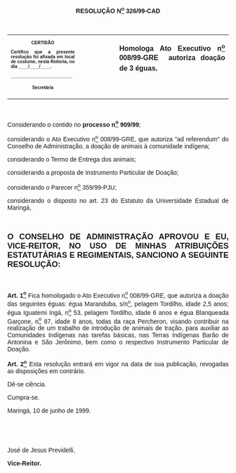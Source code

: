 <BODY>

<B><FONT FACE="Arial"><P ALIGN="CENTER"></P>
<P ALIGN="CENTER">RESOLU&Ccedil;&Atilde;O  N<U><SUP>o</U></SUP> 326/99-CAD</P>
<P ALIGN="JUSTIFY"></P>
<P ALIGN="JUSTIFY">&nbsp;</P></B></FONT>
<TABLE CELLSPACING=0 BORDER=0 CELLPADDING=7 WIDTH=621>
<TR><TD WIDTH="32%" VALIGN="TOP">
<B><FONT FACE="Arial" SIZE=1><P ALIGN="CENTER">CERTID&Atilde;O</P>
<P ALIGN="JUSTIFY">   Certifico que a presente resolu&ccedil;&atilde;o foi afixada em local de costume, nesta Reitoria, no dia ____/____/____.</P>
<P ALIGN="JUSTIFY"></P>
<P ALIGN="JUSTIFY">_________________________</P>
<P ALIGN="CENTER">Secret&aacute;ria</B></FONT></TD>
<TD WIDTH="17%" VALIGN="TOP">&nbsp;</TD>
<TD WIDTH="52%" VALIGN="TOP">
<B><FONT FACE="Arial"><P ALIGN="JUSTIFY">Homologa Ato Executivo n<U><SUP>o</U></SUP> 008/99-GRE  autoriza doa&ccedil;&atilde;o de 3 &eacute;guas.</B></FONT></TD>
</TR>
</TABLE>

<FONT FACE="Arial"><P ALIGN="JUSTIFY"></P>
<P ALIGN="JUSTIFY">&nbsp;</P>
<P ALIGN="JUSTIFY">&#9;Considerando o contido no <B>processo n<U><SUP>o</U></SUP> 909/99</B>;</P>
<P ALIGN="JUSTIFY">&#9;considerando o Ato Executivo n<U><SUP>o</U></SUP> 008/99-GRE, que autoriza &quot;ad referendum&quot; do Conselho de Administra&ccedil;&atilde;o, a doa&ccedil;&atilde;o de animais &agrave; comunidade ind&iacute;gena;</P>
<P ALIGN="JUSTIFY">&#9;considerando o Termo de Entrega dos animais;</P>
<P ALIGN="JUSTIFY">&#9;considerando a proposta de Instrumento Particular de Doa&ccedil;&atilde;o;</P>
<P ALIGN="JUSTIFY">&#9;considerando o Parecer n<U><SUP>o</U></SUP> 359/99-PJU;</P>
<P ALIGN="JUSTIFY">considerando o disposto no art. 23 do Estatuto da Universidade Estadual de Maring&aacute;,</P>
<B><P ALIGN="JUSTIFY"></P>
<P ALIGN="JUSTIFY">&nbsp;</P>
</FONT><FONT FACE="Arial" SIZE=4><P ALIGN="JUSTIFY">O CONSELHO DE ADMINISTRA&Ccedil;&Atilde;O APROVOU E EU, VICE-REITOR, NO USO DE MINHAS ATRIBUI&Ccedil;&Otilde;ES ESTATUT&Aacute;RIAS E REGIMENTAIS, SANCIONO A SEGUINTE RESOLU&Ccedil;&Atilde;O:</P>
</FONT><FONT FACE="Arial"><P ALIGN="JUSTIFY"></P>
<P ALIGN="JUSTIFY">&nbsp;</P>
</B><P ALIGN="JUSTIFY">&#9;<B>Art. 1<U><SUP>o</B></U></SUP> Fica homologado o Ato Executivo n<U><SUP>o</U></SUP> 008/99-GRE, que autoriza a doa&ccedil;&atilde;o das seguintes &eacute;guas: &eacute;gua Maranduba, s/n<U><SUP>o</U></SUP>, pelagem Tordilho, idade 2,5 anos; &eacute;gua Iguatemi Ing&aacute;, n<U><SUP>o</U></SUP> 53, pelagem Tordilho, idade 6 anos e &eacute;gua Blanqueada Gar&ccedil;one, n<U><SUP>o</U></SUP> 87, idade 8 anos, todas da ra&ccedil;a Percheron, visando contribuir na realiza&ccedil;&atilde;o de um trabalho de introdu&ccedil;&atilde;o de animais de tra&ccedil;&atilde;o, para auxiliar as Comunidades Ind&iacute;genas nas tarefas b&aacute;sicas, nas Terras Ind&iacute;genas Bar&atilde;o de Antonina e S&atilde;o Jer&ocirc;nimo, bem como o respectivo Instrumento Particular de Doa&ccedil;&atilde;o.</P>
<B><P ALIGN="JUSTIFY">&#9;Art. 2<U><SUP>o</U></SUP> </B>Esta resolu&ccedil;&atilde;o entrar&aacute; em vigor na data de sua publica&ccedil;&atilde;o, revogadas as disposi&ccedil;&otilde;es em contr&aacute;rio.</P>
<P ALIGN="JUSTIFY">&#9;D&ecirc;-se ci&ecirc;ncia.</P>
<P ALIGN="JUSTIFY">&#9;Cumpra-se.</P>
<P ALIGN="JUSTIFY">&#9;&#9;&#9;&#9;&#9;&#9;&#9;Maring&aacute;, 10 de junho de 1999.</P>
<P ALIGN="JUSTIFY"></P>
<P ALIGN="JUSTIFY">&nbsp;</P>
<P ALIGN="JUSTIFY">&nbsp;</P>
<P ALIGN="JUSTIFY">&#9;&#9;&#9;&#9;&#9;&#9;&#9;Jos&eacute; de Jesus Previdelli,</P>
<P ALIGN="JUSTIFY">&#9;&#9;&#9;&#9;&#9;&#9;&#9;<B>Vice-Reitor.</P>
</B></FONT><FONT SIZE=2><P ALIGN="JUSTIFY"></P></FONT></BODY>
